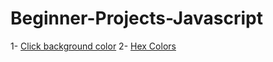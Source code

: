 # Beginner-Projects-Javascript

1- [Click background color](https://github.com/genciiv/Beginner-Projects-Javascript/tree/main/Javascript%20projects/click%20background%20color) 
2- [Hex Colors](https://github.com/genciiv/Beginner-Projects-Javascript/tree/main/Javascript%20projects/Hex%20Colors)
